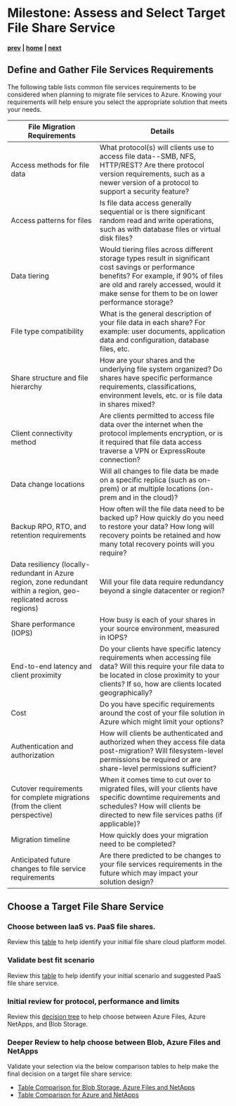 # Milestone: Assess and Select Target File Share Service
#### [prev](./overview.md) | [home](./readme.md)  | [next](./scan.md)

## Define and Gather File Services Requirements
The following table lists common file services requirements to be considered when planning to migrate file services to Azure. Knowing your requirements will help ensure you select the appropriate solution that meets your needs. 

| File Migration Requirements| Details |
| ------------------------------------------------------------------------------------------------------------------ | --------------------------------------------------------------------------------------------------------------------------------------------------------------------------------------------------------------------------------------------- |
| Access methods for file data | What protocol(s) will clients use to access file data--SMB, NFS, HTTP/REST? Are there protocol version requirements, such as a newer version of a protocol to support a security feature? |
| Access patterns for files| Is file data access generally sequential or is there significant random read and write operations, such as with database files or virtual disk files? |
| Data tiering | Would tiering files across different storage types result in significant cost savings or performance benefits? For example, if 90% of files are old and rarely accessed, would it make sense for them to be on lower performance storage? |
| File type compatibility| What is the general description of your file data in each share? For example: user documents, application data and configuration, database files, etc.|
| Share structure and file hierarchy | How are your shares and the underlying file system organized? Do shares have specific performance requirements, classifications, environment levels, etc. or is file data in shares mixed?|
| Client connectivity method | Are clients permitted to access file data over the internet when the protocol implements encryption, or is it required that file data access traverse a VPN or ExpressRoute connection? |
| Data change locations| Will all changes to file data be made on a specific replica (such as on-prem) or at multiple locations (on-prem and in the cloud)?|
| Backup RPO, RTO, and retention requirements| How often will the file data need to be backed up? How quickly do you need to restore your data? How long will recovery points be retained and how many total recovery points will you require? |
| Data resiliency (locally-redundant in Azure region, zone redundant within a region, geo-replicated across regions) | Will your file data require redundancy beyond a single datacenter or region?|
| Share performance (IOPS) | How busy is each of your shares in your source environment, measured in IOPS? |
| End-to-end latency and client proximity| Do your clients have specific latency requirements when accessing file data? Will this require your file data to be located in close proximity to your clients? If so, how are clients located geographically?|
| Cost | Do you have specific requirements around the cost of your file solution in Azure which might limit your options?|
| Authentication and authorization | How will clients be authenticated and authorized when they access file data post-migration? Will filesystem-level permissions be required or are share-level permissions sufficient?|
| Cutover requirements for complete migrations (from the client perspective) | When it comes time to cut over to migrated files, will your clients have specific downtime requirements and schedules? How will clients be directed to new file services paths (if applicable)? |
| Migration timeline | How quickly does your migration need to be completed? |
| Anticipated future changes to file service requirements| Are there predicted to be changes to your file services requirements in the future which may impact your solution design? |

## **Choose a Target File Share Service** 
### Choose between IaaS vs. PaaS file shares.

Review this [table](https://docs.microsoft.com/en-us/azure/virtual-desktop/store-fslogix-profile#azure-platform-details) to help identify your initial file share cloud platform model. 
### Validate best fit scenario 

Review this [table](https://docs.microsoft.com/en-us/azure/cloud-adoption-framework/ready/considerations/storage-options?toc=https%3A%2F%2Fdocs.microsoft.com%2Fen-us%2Fazure%2Farchitecture%2Ftoc.json&bc=https%3A%2F%2Fdocs.microsoft.com%2Fen-us%2Fazure%2Farchitecture%2Fbread%2Ftoc.json#file-and-object-storage-scenarios) to help identify your initial scenario and suggested PaaS file share service.
### Initial review for protocol, performance and limits

Review this [decision tree](https://docs.microsoft.com/en-us/azure/storage/common/storage-migration-overview?bc=/azure/cloud-adoption-framework/_bread/toc.json&toc=/azure/cloud-adoption-framework/toc.json#choose-a-target-storage-service) to help choose between Azure Files, Azure NetApps, and Blob Storage.

### Deeper Review to help choose between Blob, Azure Files and NetApps

Validate your selection via the below comparison tables to help make the final decision on a target file share service:
- [Table Comparison for Blob Storage, Azure Files and NetApps](https://docs.microsoft.com/en-us/azure/storage/common/nfs-comparison?toc=/azure/storage/files/toc.json)
- [Table Comparison for Azure and NetApps](https://docs.microsoft.com/en-us/azure/storage/files/storage-files-netapp-comparison)

